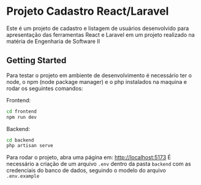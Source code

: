 # Projeto Cadastro React/Laravel

Este é um projeto de cadastro e listagem de usuários desenvolvido para apresentação das ferramentas React e Laravel em um projeto realizado na matéria de Engenharia de Software II

## Getting Started

Para testar o projeto em ambiente de desenvolvimento é necessário ter o node, o npm (node package manager) e o php instalados na maquina e rodar os seguintes comandos:

Frontend: 
```bash
cd frontend
npm run dev
```

Backend: 
```bash
cd backend
php artisan serve
```

Para rodar o projeto, abra uma página em: [http://localhost:5173](http://localhost:5173)
É necessário a criação de um arquivo `.env` dentro da pasta `backend` com as credenciais do banco de dados, seguindo o modelo do arquivo `.env.example`
